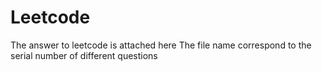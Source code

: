 # Leetcode
The answer to leetcode is attached here
The file name correspond to the serial number of different questions
